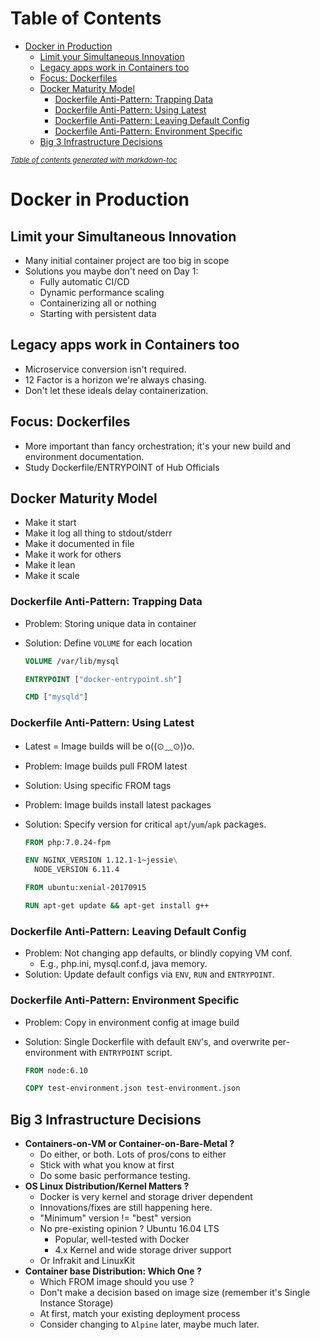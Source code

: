 # Table of Contents

- [Docker in Production](#docker-in-production)
  * [Limit your Simultaneous Innovation](#limit-your-simultaneous-innovation)
  * [Legacy apps work in Containers too](#legacy-apps-work-in-containers-too)
  * [Focus: Dockerfiles](#focus--dockerfiles)
  * [Docker Maturity Model](#docker-maturity-model)
    + [Dockerfile Anti-Pattern: Trapping Data](#dockerfile-anti-pattern--trapping-data)
    + [Dockerfile Anti-Pattern: Using Latest](#dockerfile-anti-pattern--using-latest)
    + [Dockerfile Anti-Pattern: Leaving Default Config](#dockerfile-anti-pattern--leaving-default-config)
    + [Dockerfile Anti-Pattern: Environment Specific](#dockerfile-anti-pattern--environment-specific)
  * [Big 3 Infrastructure Decisions](#big-3-infrastructure-decisions)

<small><i><a href='http://ecotrust-canada.github.io/markdown-toc/'>Table of contents generated with markdown-toc</a></i></small>

# Docker in Production

## Limit your Simultaneous Innovation

- Many initial container project are too big in scope
- Solutions you maybe don't need on Day 1:
  - Fully automatic CI/CD
  - Dynamic performance scaling 
  - Containerizing all or nothing
  - Starting with persistent data

## Legacy apps work in Containers too

- Microservice conversion isn't required.
- 12 Factor is a horizon we're always chasing.
- Don't let these ideals delay containerization.

## Focus: Dockerfiles

- More important than fancy orchestration; it's your new build and environment documentation.
- Study Dockerfile/ENTRYPOINT of Hub Officials

## Docker Maturity Model

- Make it start
- Make it log all thing to stdout/stderr
- Make it documented in file
- Make it work for others
- Make it lean 
- Make it scale

### Dockerfile Anti-Pattern: Trapping Data

- Problem: Storing unique data in container

- Solution: Define `VOLUME` for each location

  ```dockerfile
  VOLUME /var/lib/mysql
  
  ENTRYPOINT ["docker-entrypoint.sh"]
  
  CMD ["mysqld"]
  ```

### Dockerfile Anti-Pattern: Using Latest

- Latest = Image builds will be o((⊙﹏⊙))o.

- Problem: Image builds pull FROM latest

- Solution: Using specific FROM tags

- Problem: Image builds install latest packages

- Solution: Specify version for critical `apt`/`yum`/`apk` packages.

  ```dockerfile
  FROM php:7.0.24-fpm
  
  ENV NGINX_VERSION 1.12.1-1~jessie\
  	NODE_VERSION 6.11.4
  ```

  ```dockerfile
  FROM ubuntu:xenial-20170915
  
  RUN apt-get update && apt-get install g++
  ```

### Dockerfile Anti-Pattern: Leaving Default Config

- Problem: Not changing app defaults, or blindly copying VM conf.
  - E.g., php.ini, mysql.conf.d, java memory.
- Solution: Update default configs via `ENV`, `RUN` and `ENTRYPOINT`.

### Dockerfile Anti-Pattern: Environment Specific

- Problem: Copy in environment config at image build

- Solution: Single Dockerfile with default `ENV`'s, and overwrite per-environment with `ENTRYPOINT` script.

  ```dockerfile
  FROM node:6.10
  
  COPY test-environment.json test-environment.json
  ```

## Big 3 Infrastructure Decisions

- **Containers-on-VM or Container-on-Bare-Metal ?**
  - Do either, or both. Lots of pros/cons to either
  - Stick with what you know at first
  - Do some basic performance testing.
- **OS Linux Distribution/Kernel Matters ?**
  - Docker is very kernel and storage driver dependent
  - Innovations/fixes are still happening here.
  - "Minimum" version  != "best" version
  - No pre-existing opinion ? Ubuntu 16.04 LTS
    - Popular, well-tested with Docker
    - 4.x Kernel and wide storage driver support
  - Or Infrakit and LinuxKit
- **Container base Distribution: Which One ?**
  - Which FROM image should you use ?
  - Don't make a decision based on image size (remember it's Single Instance Storage)
  - At first, match your existing deployment process
  - Consider changing to `Alpine` later, maybe much later.



